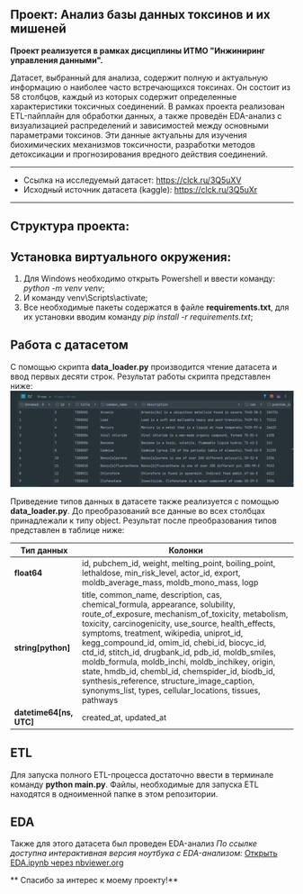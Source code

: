 ## Проект: Анализ базы данных токсинов и их мишеней
**Проект реализуется в рамках дисциплины ИТМО "Инжиниринг управления данными".**

Датасет, выбранный для анализа, содержит полную и актуальную информацию о наиболее часто встречающихся токсинах. Он состоит из 58 столбцов, каждый из которых содержит определенные характеристики токсичных соединений. В рамках проекта реализован ETL-пайплайн для обработки данных, а также проведён EDA-анализ с визуализацией распределений и зависимостей между основными параметрами токсинов. Эти данные актуальны для изучения биохимических механизмов токсичности, разработки методов детоксикации и прогнозирования вредного действия соединений.

--------------------------------------------------------------
* Ссылка на исследуемый датасет: https://clck.ru/3Q5uXV
* Исходный источник датасета (kaggle): https://clck.ru/3Q5uXr
--------------------------------------------------------------

## Структура проекта: 


## Установка виртуального окружения:
1. Для Windows необходимо открыть Powershell и ввести команду: *python -m venv venv*;
2. И команду venv\Scripts\activate; 
3. Все необходимые пакеты содержатся в файле **requirements.txt**, для их установки вводим команду *pip install -r requirements.txt*; 

## Работа с датасетом
С помощью скрипта **data_loader.py** производится чтение датасета и ввод первых десяти строк. Результат работы скрипта представлен ниже:
![img.png](img.png)

Приведение типов данных в датасете также реализуется с помощью **data_loader.py**. До преобразований все данные во всех столбцах принадлежали к типу object. Результат после преобразования типов представлен в таблице ниже: 

| **Тип данных**          | **Колонки**                                                                                                                                                                                                                                                                                                                                                                                                                                                                                                                                                      |
| ----------------------- | ---------------------------------------------------------------------------------------------------------------------------------------------------------------------------------------------------------------------------------------------------------------------------------------------------------------------------------------------------------------------------------------------------------------------------------------------------------------------------------------------------------------------------------------------------------------- |
| **float64**             | id, pubchem_id, weight, melting_point, boiling_point, lethaldose, min_risk_level, actor_id, export, moldb_average_mass, moldb_mono_mass, logp                                                                                                                                                                                                                                                                                                                                                                                                                    |
| **string[python]**      | title, common_name, description, cas, chemical_formula, appearance, solubility, route_of_exposure, mechanism_of_toxicity, metabolism, toxicity, carcinogenicity, use_source, health_effects, symptoms, treatment, wikipedia, uniprot_id, kegg_compound_id, omim_id, chebi_id, biocyc_id, ctd_id, stitch_id, drugbank_id, pdb_id, moldb_smiles, moldb_formula, moldb_inchi, moldb_inchikey, origin, state, hmdb_id, chembl_id, chemspider_id, biodb_id, synthesis_reference, structure_image_caption, synonyms_list, types, cellular_locations, tissues, pathways |
| **datetime64[ns, UTC]** | created_at, updated_at                                                                                                                                                                                                                                                                                                                                                                                                                                                                                                                                           |

## ETL
Для запуска полного ETL-процесса достаточно ввести в терминале команду **python main.py**. Файлы, необходимые для запуска ETL находятся в одноименной папке в этом репозитории.

## EDA
Также для этого датасета был проведен EDA-анализ
*По ссылке доступна интерактивная версия ноутбука с EDA-анализом:* [Открыть EDA.ipynb через nbviewer.org](https://nbviewer.org/github/nverlis/project/blob/master/notebooks/EDA.ipynb)

** Спасибо за интерес к моему проекту!** 
